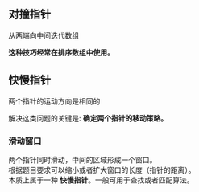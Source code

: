 ## 对撞指针

从两端向中间迭代数组

**这种技巧经常在排序数组中使用。**

## 快慢指针

两个指针的运动方向是相同的

解决这类问题的关键是: **确定两个指针的移动策略。**

### 滑动窗口

两个指针同时滑动，中间的区域形成一个窗口。  
根据题目要求可以缩小或者扩大窗口的长度（指针的距离）。  
本质上属于一种 **快慢指针**。一般可用于查找或者匹配算法。

